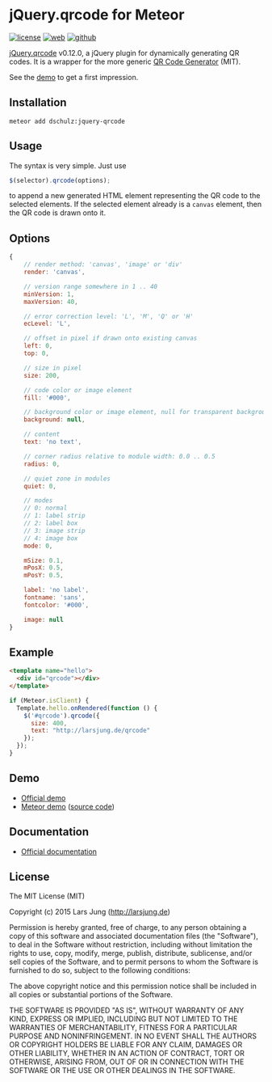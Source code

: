 # jQuery.qrcode for Meteor

[![license][license-img]][github] [![web][web-img]][web] [![github][github-img]][github]

[jQuery.qrcode][web] v0.12.0, a jQuery plugin for dynamically generating QR codes. It is a wrapper for the more generic [QR Code Generator][qrcode-generator] (MIT).

See the [demo][demo] to get a first impression.

## Installation

`meteor add dschulz:jquery-qrcode`

## Usage

The syntax is very simple. Just use

```javascript
$(selector).qrcode(options);
```

to append a new generated HTML element representing the QR code to the selected elements. If the selected element already is a `canvas` element, then the QR code is drawn onto it.

## Options

```javascript
{
    // render method: 'canvas', 'image' or 'div'
    render: 'canvas',

    // version range somewhere in 1 .. 40
    minVersion: 1,
    maxVersion: 40,

    // error correction level: 'L', 'M', 'Q' or 'H'
    ecLevel: 'L',

    // offset in pixel if drawn onto existing canvas
    left: 0,
    top: 0,

    // size in pixel
    size: 200,

    // code color or image element
    fill: '#000',

    // background color or image element, null for transparent background
    background: null,

    // content
    text: 'no text',

    // corner radius relative to module width: 0.0 .. 0.5
    radius: 0,

    // quiet zone in modules
    quiet: 0,

    // modes
    // 0: normal
    // 1: label strip
    // 2: label box
    // 3: image strip
    // 4: image box
    mode: 0,

    mSize: 0.1,
    mPosX: 0.5,
    mPosY: 0.5,

    label: 'no label',
    fontname: 'sans',
    fontcolor: '#000',

    image: null
}
```

## Example

```html
<template name="hello">   
  <div id="qrcode"></div>
</template>
```

```javascript
if (Meteor.isClient) {
  Template.hello.onRendered(function () {
    $('#qrcode').qrcode({
      size: 400,
      text: "http://larsjung.de/qrcode"
    });
  });
}
```

## Demo

* [Official demo][demo]
* [Meteor demo](https://jquery-qrcode.meteor.com) ([source code](https://github.com/frabrunelle/jquery-qrcode-demo))

## Documentation

* [Official documentation][web]

## License
The MIT License (MIT)

Copyright (c) 2015 Lars Jung (http://larsjung.de)

Permission is hereby granted, free of charge, to any person obtaining a copy
of this software and associated documentation files (the "Software"), to deal
in the Software without restriction, including without limitation the rights
to use, copy, modify, merge, publish, distribute, sublicense, and/or sell
copies of the Software, and to permit persons to whom the Software is
furnished to do so, subject to the following conditions:

The above copyright notice and this permission notice shall be included in
all copies or substantial portions of the Software.

THE SOFTWARE IS PROVIDED "AS IS", WITHOUT WARRANTY OF ANY KIND, EXPRESS OR
IMPLIED, INCLUDING BUT NOT LIMITED TO THE WARRANTIES OF MERCHANTABILITY,
FITNESS FOR A PARTICULAR PURPOSE AND NONINFRINGEMENT. IN NO EVENT SHALL THE
AUTHORS OR COPYRIGHT HOLDERS BE LIABLE FOR ANY CLAIM, DAMAGES OR OTHER
LIABILITY, WHETHER IN AN ACTION OF CONTRACT, TORT OR OTHERWISE, ARISING FROM,
OUT OF OR IN CONNECTION WITH THE SOFTWARE OR THE USE OR OTHER DEALINGS IN
THE SOFTWARE.

[github]: https://github.com/lrsjng/jquery-qrcode
[web]: https://larsjung.de/jquery-qrcode/
[demo]: https://larsjung.de/jquery-qrcode/latest/demo/
[qrcode-generator]: https://github.com/kazuhikoarase/qrcode-generator

[license-img]: https://img.shields.io/badge/license-MIT-a0a060.svg?style=flat-square
[web-img]: https://img.shields.io/badge/web-larsjung.de/qrcode-a0a060.svg?style=flat-square
[github-img]: https://img.shields.io/badge/github-lrsjng/jquery--qrcode-a0a060.svg?style=flat-square
